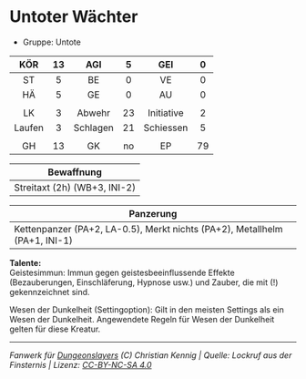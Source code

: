 # Untoter Wächter  
- Gruppe: Untote  

| KÖR | 13 | AGI | 5 | GEI | 0 |
| :-: | :-: | :-: | :-: | :-: | :-: |
| ST | 5 | BE | 0 | VE | 0 |
| HÄ | 5 | GE | 0 | AU | 0 |
|  |
| LK | 3 | Abwehr | 23 | Initiative | 2 |
| Laufen | 3 | Schlagen | 21 | Schiessen | 5 |
|  |
| GH | 13 | GK | no | EP | 79 |

| Bewaffnung |
| --- |
| Streitaxt (2h) (WB+3, INI-2) |


| Panzerung |
| --- |
| Kettenpanzer (PA+2, LA-0.5), Merkt nichts (PA+2), Metallhelm (PA+1, INI-1) |


**Talente:**  
Geistesimmun: Immun gegen geistesbeeinflussende Effekte (Bezauberungen, Einschläferung, Hypnose usw.) und Zauber, die mit (!) gekennzeichnet sind.

Wesen der Dunkelheit (Settingoption): Gilt in den meisten Settings als ein Wesen der Dunkelheit. Angewendete Regeln für Wesen der Dunkelheit gelten für diese Kreatur.





___
*Fanwerk für [Dungeonslayers](https://www.dungeonslayers.net/) (C) Christian Kennig | Quelle: Lockruf aus der Finsternis | Lizenz: [CC-BY-NC-SA 4.0](https://creativecommons.org/licenses/by-nc-sa/4.0/deed.de)*